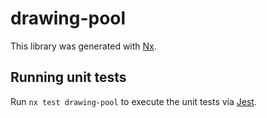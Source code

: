 # drawing-pool

This library was generated with [Nx](https://nx.dev).

## Running unit tests

Run `nx test drawing-pool` to execute the unit tests via [Jest](https://jestjs.io).
